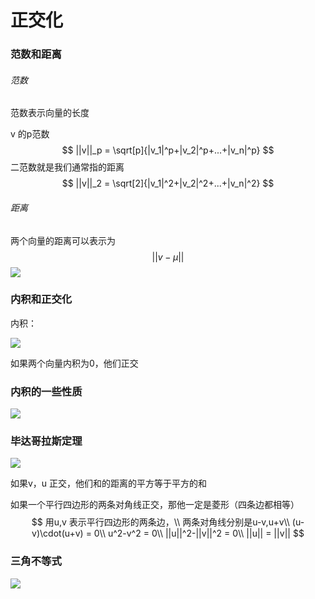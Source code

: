 # 正交化

### 范数和距离

###### 范数

范数表示向量的长度

v 的p范数
$$
||v||_p = \sqrt[p]{|v_1|^p+|v_2|^p+...+|v_n|^p}
$$
二范数就是我们通常指的距离
$$
||v||_2 = \sqrt[2]{|v_1|^2+|v_2|^2+...+|v_n|^2}
$$

###### 距离

两个向量的距离可以表示为
$$
||v-\mu||
$$
<img src="https://raw.githubusercontent.com/xuyouqian/picgo/master/20210625152739.png"/>

### 内积和正交化

内积：

<img src="https://raw.githubusercontent.com/xuyouqian/picgo/master/20210625153141.png"/>

如果两个向量内积为0，他们正交

### 内积的一些性质

<img src="https://raw.githubusercontent.com/xuyouqian/picgo/master/20210625153945.png"/>

### 毕达哥拉斯定理

<img src="https://raw.githubusercontent.com/xuyouqian/picgo/master/20210625155148.png"/>

如果v，u 正交，他们和的距离的平方等于平方的和

如果一个平行四边形的两条对角线正交，那他一定是菱形（四条边都相等）
$$
用u,v 表示平行四边形的两条边，\\
两条对角线分别是u-v,u+v\\
(u-v)\cdot(u+v) = 0\\
u^2-v^2 = 0\\
||u||^2-||v||^2 = 0\\
||u|| = ||v||
$$

### 三角不等式

<img src="https://raw.githubusercontent.com/xuyouqian/picgo/master/20210625160148.png"/>